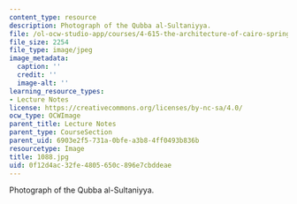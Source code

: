 ```yaml
---
content_type: resource
description: Photograph of the Qubba al-Sultaniyya.
file: /ol-ocw-studio-app/courses/4-615-the-architecture-of-cairo-spring-2002/0f12d4ac32fe4805650c896e7cbddeae_1088.jpg
file_size: 2254
file_type: image/jpeg
image_metadata:
  caption: ''
  credit: ''
  image-alt: ''
learning_resource_types:
- Lecture Notes
license: https://creativecommons.org/licenses/by-nc-sa/4.0/
ocw_type: OCWImage
parent_title: Lecture Notes
parent_type: CourseSection
parent_uid: 6903e2f5-731a-0bfe-a3b8-4ff0493b836b
resourcetype: Image
title: 1088.jpg
uid: 0f12d4ac-32fe-4805-650c-896e7cbddeae
---
```

Photograph of the Qubba al-Sultaniyya.